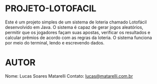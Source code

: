 # PROJETO-LOTOFACIL
Este é um projeto simples de um sistema de loteria chamado Lotofácil desenvolvido em Java. O sistema é capaz de gerar jogos aleatórios, permitir que os jogadores façam suas apostas, verificar os resultados e calcular prêmios de acordo com as regras da loteria. O sistema funciona por meio do terminal, lendo e escrevendo dados.
# AUTOR
Nome: Lucas Soares Matarelli Contato: lucas@matarelli.com.br
